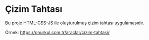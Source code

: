 # Çizim Tahtası
Bu proje HTML-CSS-JS ile oluşturulmuş çizim tahtası uygulamasıdır.

Örnek: https://onurkul.com.tr/araclar/cizim-tahtasi/
